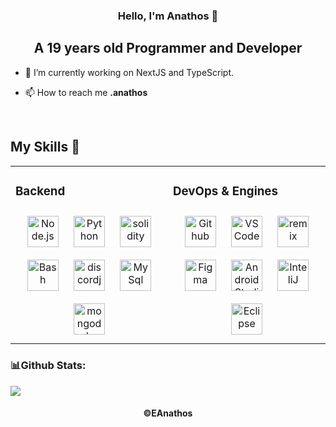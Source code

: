 <h3 align="center"> Hello, I'm Anathos 👋</h3>
<h2 align="center"> A 19 years old Programmer and Developer</h2>

</p>

- 🔭 I’m currently working on NextJS and TypeScript.<br>

- 📫 How to reach me **.anathos**

<br/> 

## My Skills 💢
<table><tr><td valign="top" width="50%">

<!--
### Frontend  
<div align="center">  
  <a href="https://en.wikipedia.org/wiki/HTML5" target="_blank"><img style="margin: 10px" src="https://skillicons.dev/icons?i=html" alt="HTML5" height="50" /></a> 
  <a href="https://www.w3schools.com/css/" target="_blank"><img style="margin: 10px" src="https://skillicons.dev/icons?i=css" alt="CSS3" height="50" /></a>
  <a href="https://www.javascript.com/" target="_blank"><img style="margin: 10px" src="https://skillicons.dev/icons?i=js" alt="JavaScript" height="50" /></a>
</div>

</td><td valign="top" width="33%">
-->

### Backend  
<div align="center">
  <a href="https://nodejs.org/" target="_blank"><img style="margin: 10px" src="https://skillicons.dev/icons?i=nodejs" alt="Node.js" height="50" /></a>
  <a href="https://www.python.org/" target="_blank"><img style="margin: 10px" src="https://skillicons.dev/icons?i=python" alt="Python" height="50" /></a>
  <a href="https://docs.soliditylang.org" target="_blank"><img style="margin: 10px" src="https://skillicons.dev/icons?i=solidity" alt="solidity" height="50" /></a>
  <a href="https://www.java.com/" target="_blank"><img style="margin: 10px" src="https://skillicons.dev/icons?i=java" alt="Bash" height="50" /></a>
  <a href="https://www.discord.js.org/" target="_blank"><img style="margin: 10px" src="https://skillicons.dev/icons?i=bots" alt="discordjs" height="50" /></a>
  <a href="https://www.mysql.com" target="_blank"><img style="margin: 10px" src="https://skillicons.dev/icons?i=mysql" alt="MySql" height="50" /></a>
<a href="https://www.mongodb.com" target="_blank"><img style="margin: 10px" src="https://skillicons.dev/icons?i=mongodb" alt="mongodb" height="50" /></a>
</div>

</td><td valign="top" width="50%">
  
### DevOps & Engines  
<div align="center">  
  <a href="https://github.com/" target="_blank"><img style="margin: 10px" src="https://skillicons.dev/icons?i=github" alt="Github" height="50" /></a>
  <a href="https://code.visualstudio.com/" target="_blank"><img style="margin: 10px" src="https://skillicons.dev/icons?i=vscode" alt="VSCode" height="50" /></a>
  <!--<a href="https://www.linux.org/" target="_blank"><img style="margin: 10px" src="https://skillicons.dev/icons?i=linux" alt="Linux" height="50" /></a>-->
  <a href="http://remix.run/" target="_blank"><img style="margin: 10px" src="https://skillicons.dev/icons?i=remix" alt="remix" height="50" /></a>
  <a href="https://www.figma.com" target="_blank"><img style="margin: 10px" src="https://skillicons.dev/icons?i=figma" alt="Figma" height="50" /></a>
  <a href="https://developer.android.com" target="_blank"><img style="margin: 10px" src="https://skillicons.dev/icons?i=androidstudio" alt="Android Studio" height="50" /></a>
  <a href="https://www.jetbrains.com/idea/" target="_blank"><img style="margin: 10px" src="https://skillicons.dev/icons?i=idea" alt="InteliJ" height="50" /></a>
<a href="https://www.eclipse.org" target="_blank"><img style="margin: 10px" src="https://skillicons.dev/icons?i=eclipse" alt="Eclipse" height="50" /></a>
</div>
  
</td></tr></table> 

### 📊Github Stats:
<img align="center" src="https://github-readme-stats.vercel.app/api?username=EAnathos&show_icons=true&theme=dracula"/>

<h4 align="center">
  <a>©EAnathos</a>
</h4>
